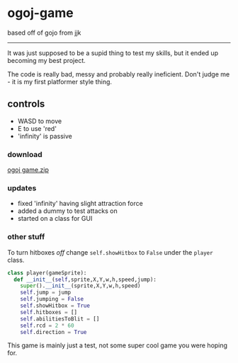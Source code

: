 # ogoj-game
based off of gojo from jjk
_______________________________________________________________________________________________________________________________________

It was just supposed to be a supid thing to test my skills, but it ended up becoming my best project.

The code is really bad, messy and probably really ineficient. Don't judge me - it is my first platformer style thing.

## controls
- WASD to move
- E to use 'red'
- 'infinity' is passive

### download
[ogoj game.zip](https://github.com/fijianfugufish/ogoj-game/files/15362631/ogoj.game.zip)

### updates
- fixed 'infinity' having slight attraction force
- added a dummy to test attacks on
- started on a class for GUI

### other stuff
To turn hitboxes *off* change ```self.showHitbox``` to ```False``` under the ```player``` class.
```python
class player(gameSprite):
  def __init__(self,sprite,X,Y,w,h,speed,jump):
    super().__init__(sprite,X,Y,w,h,speed)
    self.jump = jump
    self.jumping = False
    self.showHitbox = True
    self.hitboxes = []
    self.abilitiesToBlit = []
    self.rcd = 2 * 60
    self.direction = True
```

This game is mainly just a test, not some super cool game you were hoping for.
